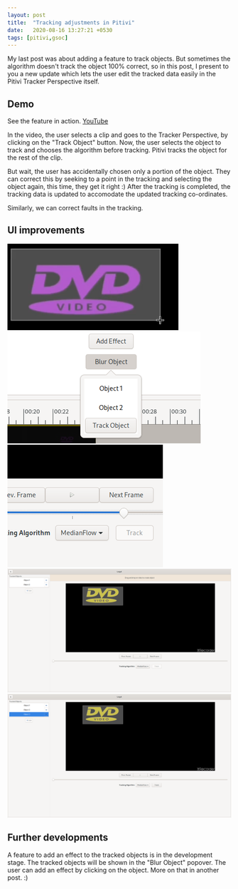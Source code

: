 ```yaml
---
layout: post
title:  "Tracking adjustments in Pitivi"
date:   2020-08-16 13:27:21 +0530
tags: [pitivi,gsoc]
---
```

My last post was about adding a feature to track objects.
But sometimes the algorithm doesn't track the object 100% correct, so in this post, I present to you a new update which lets the user edit the tracked data easily in the Pitivi Tracker Perspective itself.

## Demo
See the feature in action. [YouTube](https://youtu.be/T09VJ1ntwI4)

In the video, the user selects a clip and goes to the Tracker Perspective, by clicking on the "Track Object" button. Now, the user selects the object to track and chooses the algorithm before tracking. Pitivi tracks the object for the rest of the clip. 

But wait, the user has accidentally chosen only a portion of the object. They can correct this by seeking to a point in the tracking and selecting the object again, this time, they get it right :)
After the tracking is completed, the tracking data is updated to accomodate the updated tracking co-ordinates.

Similarly, we can correct faults in the tracking.

## UI improvements

![Image](/images/2020-08-16-pitivi-object_track_editing/crosshair.png "Cursor changes to crosshair when hovering on the viewer")
![Image](/images/2020-08-16-pitivi-object_track_editing/pitivi_blur_object.png "Track Object button is inside Blur Object popover")
![Image](/images/2020-08-16-pitivi-object_track_editing/pitivi_edit_start_marker.png "Start position of the tracked object shown as a marker on the seekbar")
![Image](/images/2020-08-16-pitivi-object_track_editing/pitivi_object_track_edit.png "Added an infobar to show instructions")
![Image](/images/2020-08-16-pitivi-object_track_editing/pitivi_object_track_edit2.png "Info bar disappears on choosing an object")

## Further developments
A feature to add an effect to the tracked objects is in the development stage. The tracked objects will be shown in the "Blur Object" popover.
The user can add an effect by clicking on the object. More on that in another post. :)